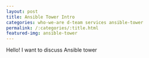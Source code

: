 ```yaml
---
layout: post
title: Ansible Tower Intro
categories: who-we-are d-team services ansible-tower
permalink: /:categories/:title.html
featured-img: ansible-tower
---
```

Hello! I want to discuss Ansible tower
